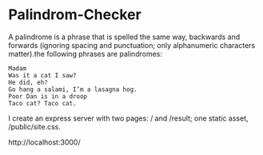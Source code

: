# Palindrom-Checker

A palindrome is a phrase that is spelled the same way, backwards and forwards (ignoring spacing and punctuation; only alphanumeric characters matter).the following phrases are palindromes:

    Madam
    Was it a cat I saw?
    He did, eh?
    Go hang a salami, I’m a lasagna hog.
    Poor Dan is in a droop
    Taco cat? Taco cat.

 I create an express server with two pages: / and /result; one static asset, /public/site.css.

http://localhost:3000/
